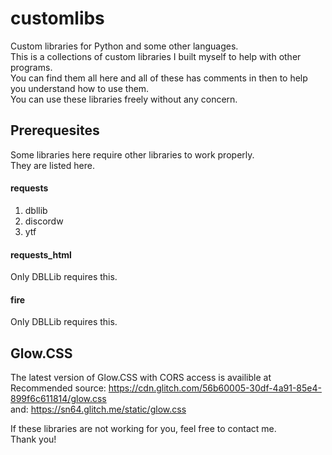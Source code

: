# customlibs
Custom libraries for Python and some other languages.  
This is a collections of custom libraries I built myself to help with other programs.  
You can find them all here and all of these has comments in then to help you understand how to use them.  
You can use these libraries freely without any concern.


Prerequesites
------
Some libraries here require other libraries to work properly.  
They are listed here.  
#### requests
1. dbllib  
2. discordw  
3. ytf
#### requests_html
Only DBLLib requires this.
#### fire
Only DBLLib requires this.  

Glow.CSS
------
The latest version of Glow.CSS with CORS access is availible at  
Recommended source: https://cdn.glitch.com/56b60005-30df-4a91-85e4-899f6c611814/glow.css  
and:
https://sn64.glitch.me/static/glow.css 


If these libraries are not working for you, feel free to contact me.  
Thank you!
